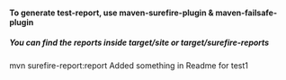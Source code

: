 #### To generate test-report, use maven-surefire-plugin & maven-failsafe-plugin
##### You can find the reports inside target/site or target/surefire-reports
mvn surefire-report:report
Added something in Readme for test1
